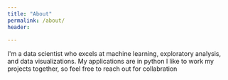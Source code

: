 ```yaml
---
title: "About"
permalink: /about/
header:
  
---
```


I'm a data scientist who excels at machine learning, exploratory analysis, and data visualizations.
My applications are in python 
I like to work my projects together, so feel free to reach out for collabration
